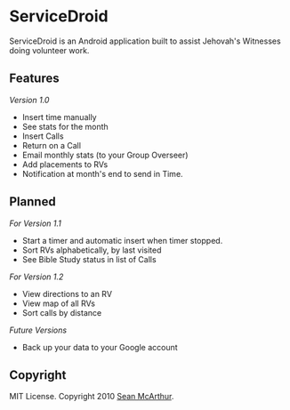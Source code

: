 ServiceDroid
==================

ServiceDroid is an Android application built to assist Jehovah's Witnesses doing volunteer work.

Features
-------
_Version 1.0_

* Insert time manually
* See stats for the month
* Insert Calls
* Return on a Call
* Email monthly stats (to your Group Overseer)
* Add placements to RVs
* Notification at month's end to send in Time.

Planned
-------

_For Version 1.1_

* Start a timer and automatic insert when timer stopped.
* Sort RVs alphabetically, by last visited
* See Bible Study status in list of Calls

_For Version 1.2_

* View directions to an RV
* View map of all RVs
* Sort calls by distance

_Future Versions_

* Back up your data to your Google account


Copyright
---------

MIT License. Copyright 2010 [Sean McArthur](http://seanmonstar.com).